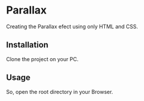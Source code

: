 # Parallax

Creating the Parallax efect using only HTML and CSS.

## Installation

Clone the project on your PC.

## Usage

So, open the root directory in your Browser.
